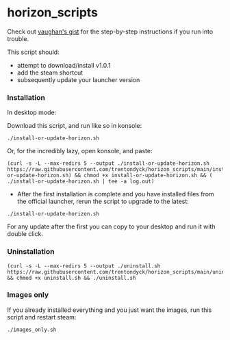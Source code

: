 # horizon_scripts
Check out [vaughan's gist](https://github.com/hilts-vaughan/hilts-vaughan.github.io/blob/master/_posts/2022-12-16-installing-horizon-xi-linux.md#install-horizonxi---steam-play-steam-deck--other-systems) for the step-by-step instructions if you run into trouble.

This script should:
- attempt to download/install v1.0.1
- add the steam shortcut
- subsequently update your launcher version

### Installation

In desktop mode:

Download this script, and run like so in konsole:

```
./install-or-update-horizon.sh
```

Or, for the incredibly lazy, open konsole, and paste:
```
(curl -s -L --max-redirs 5 --output ./install-or-update-horizon.sh https://raw.githubusercontent.com/trentondyck/horizon_scripts/main/install-or-update-horizon.sh) && chmod +x install-or-update-horizon.sh && ( ./install-or-update-horizon.sh | tee -a log.out)
```

- After the first installation is complete and you have installed files from the official launcher, rerun the script to upgrade to the latest:

```
./install-or-update-horizon.sh
```

For any update after the first you can copy to your desktop and run it with double click.

### Uninstallation

```
(curl -s -L --max-redirs 5 --output ./uninstall.sh https://raw.githubusercontent.com/trentondyck/horizon_scripts/main/uninstall.sh) && chmod +x uninstall.sh && ./uninstall.sh
```

### Images only

If you already installed everything and you just want the images, run this script and restart steam:

```
./images_only.sh
```

